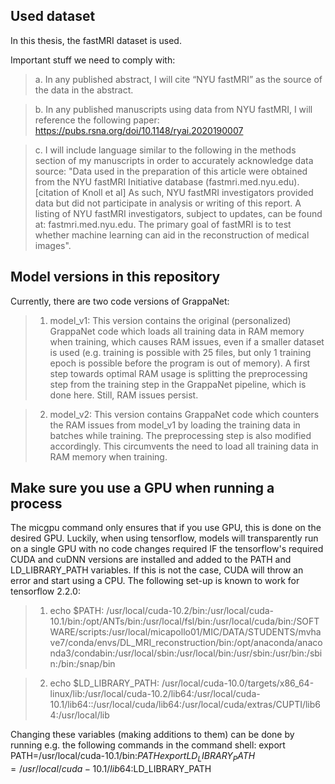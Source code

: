 ## Used dataset
In this thesis, the fastMRI dataset is used.

Important stuff we need to comply with:

> a. In any published abstract, I will cite “NYU fastMRI” as the source of the data in the abstract.

> b. In any published manuscripts using data from NYU fastMRI, I will reference the following paper: https://pubs.rsna.org/doi/10.1148/ryai.2020190007

> c. I will include language similar to the following in the methods section of my manuscripts in order to accurately acknowledge data source: "Data used in the preparation of this article were obtained from the NYU fastMRI Initiative database (fastmri.med.nyu.edu).[citation of Knoll et al] As such, NYU fastMRI investigators provided data but did not participate in analysis or writing of this report. A listing of NYU fastMRI investigators, subject to updates, can be found at: fastmri.med.nyu.edu. The primary goal of fastMRI is to test whether machine learning can aid in the reconstruction of medical images".



## Model versions in this repository
Currently, there are two code versions of GrappaNet:

> 1. model_v1: This version contains the original (personalized) GrappaNet code which loads all training data in RAM memory when training, which causes RAM issues, even if a smaller dataset is used (e.g. training is possible with 25 files, but only 1 training epoch is possible before the program is out of memory). A first step towards optimal RAM usage is splitting the preprocessing step from the training step in the GrappaNet pipeline, which is done here. Still, RAM issues persist.

> 2. model_v2: This version contains GrappaNet code which counters the RAM issues from model_v1 by loading the training data in batches while training. The preprocessing step is also modified accordingly. This circumvents the need to load all training data in RAM memory when training.



## Make sure you use a GPU when running a process
The micgpu command only ensures that if you use GPU, this is done on the desired GPU. Luckily, when using tensorflow, models will transparently run on a single GPU with no code changes required IF the tensorflow's required CUDA and cuDNN versions are installed and added to the PATH and LD_LIBRARY_PATH variables. If this is not the case, CUDA will throw an error and start using a CPU. The following set-up is known to work for tensorflow 2.2.0:

> 1. echo $PATH: /usr/local/cuda-10.2/bin:/usr/local/cuda-10.1/bin:/opt/ANTs/bin:/usr/local/fsl/bin:/usr/local/cuda/bin:/SOFTWARE/scripts:/usr/local/micapollo01/MIC/DATA/STUDENTS/mvhave7/conda/envs/DL_MRI_reconstruction/bin:/opt/anaconda/anaconda3/condabin:/usr/local/sbin:/usr/local/bin:/usr/sbin:/usr/bin:/sbin:/bin:/snap/bin

> 2. echo $LD_LIBRARY_PATH: /usr/local/cuda-10.0/targets/x86_64-linux/lib:/usr/local/cuda-10.2/lib64:/usr/local/cuda-10.1/lib64::/usr/local/cuda/lib64:/usr/local/cuda/extras/CUPTI/lib64:/usr/local/lib

Changing these variables (making additions to them) can be done by running e.g. the following commands in the command shell:
export PATH=/usr/local/cuda-10.1/bin:$PATH
export LD_LIBRARY_PATH=/usr/local/cuda-10.1/lib64:$LD_LIBRARY_PATH
